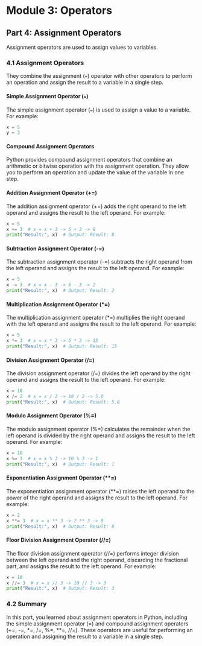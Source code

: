 # Module 3: Operators

## Part 4: Assignment Operators

Assignment operators are used to assign values to variables. 

### 4.1 Assignment Operators

They combine the assignment (`=`) operator with other operators to perform an operation and assign the result to a variable in a single step.

#### Simple Assignment Operator (`=`)

The simple assignment operator (`=`) is used to assign a value to a variable. For example:

```python
x = 5
y = 3
```

#### Compound Assignment Operators

Python provides compound assignment operators that combine an arithmetic or bitwise operation with the assignment operation. They allow you to perform an operation and update the value of the variable in one step.

#### Addition Assignment Operator (+=)

The addition assignment operator (+=) adds the right operand to the left operand and assigns the result to the left operand. For example:

```python
x = 5
x += 3  # x = x + 3 -> 5 + 3 -> 8
print("Result:", x)  # Output: Result: 8
```

#### Subtraction Assignment Operator (-=)

The subtraction assignment operator (-=) subtracts the right operand from the left operand and assigns the result to the left operand. For example:

```python
x = 5
x -= 3  # x = x - 3 -> 5 - 3 -> 2
print("Result:", x)  # Output: Result: 2
```

#### Multiplication Assignment Operator (*=)

The multiplication assignment operator (*=) multiplies the right operand with the left operand and assigns the result to the left operand. For example:

```python
x = 5
x *= 3  # x = x * 3 -> 5 * 3 -> 15
print("Result:", x)  # Output: Result: 15
```

#### Division Assignment Operator (/=)

The division assignment operator (/=) divides the left operand by the right operand and assigns the result to the left operand. For example:

```python
x = 10
x /= 2  # x = x / 2 -> 10 / 2 -> 5.0
print("Result:", x)  # Output: Result: 5.0
```

#### Modulo Assignment Operator (%=)

The modulo assignment operator (%=) calculates the remainder when the left operand is divided by the right operand and assigns the result to the left operand. For example:

```python
x = 10
x %= 3  # x = x % 3 -> 10 % 3 -> 1
print("Result:", x)  # Output: Result: 1
```

#### Exponentiation Assignment Operator (**=)

The exponentiation assignment operator (**=) raises the left operand to the power of the right operand and assigns the result to the left operand. For example:

```python
x = 2
x **= 3  # x = x ** 3 -> 2 ** 3 -> 8
print("Result:", x)  # Output: Result: 8
```

#### Floor Division Assignment Operator (//=)

The floor division assignment operator (//=) performs integer division between the left operand and the right operand, discarding the fractional part, and assigns the result to the left operand. For example:

```python
x = 10
x //= 3  # x = x // 3 -> 10 // 3 -> 3
print("Result:", x)  # Output: Result: 3
```

### 4.2 Summary

In this part, you learned about assignment operators in Python, including the simple assignment operator (=) and compound assignment operators (+=, -=, *=, /=, %=, **=, //=). These operators are useful for performing an operation and assigning the result to a variable in a single step.